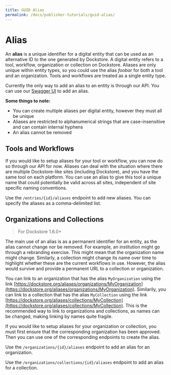 ```yaml
---
title: GUID Alias
permalink: /docs/publisher-tutorials/guid-alias/
---
```

# Alias
An **alias** is a unique identifier for a digital entity that can be used as an alternative ID to the one generated by Dockstore. A digital entity refers to a tool, workflow, organization or collection on Dockstore. Aliases are only unique within entity types, so you could use the alias *foobar* for both a tool and an organization. Tools and workflows are treated as a single entity type.

Currently the only way to add an alias to an entity is through our API. You can use our [Swagger UI](https://dockstore.org/api/static/swagger-ui/index.html#) to add an alias.

**Some things to note:**
* You can create multiple aliases per digital entity, however they must all be unique
* Aliases are restricted to alphanumerical strings that are case-insensitive and can contain internal hyphens
* An alias cannot be removed

## Tools and Workflows
If you would like to setup aliases for your tool or workflow, you can now do so through our API for now. Aliases can deal with the situation where there are multiple Dockstore-like sites (including Dockstore), and you have the same tool on each platform. You can use an alias to give this tool a unique name that could potentially be valid across all sites, independent of site specific naming conventions.

Use the `/entries/{id}/aliases` endpoint to add new aliases. You can specify the aliases as a comma-delimited list.

## Organizations and Collections
> For Dockstore 1.6.0+

The main use of an alias is as a permanent identifier for an entity, as the alias cannot change nor be removed. For example, an institution might go through a rebranding exercise. This might mean that the organization name might change. Similarly, a collection might change its name over time to highlight whether these are the current workflows in use.  However, the alias would survive and provide a permanent URL to a collection or organization.

You can link to an organization that has the alias `MyOrganization` using the link [https://dockstore.org/aliases/organizations/MyOrganization](https://dockstore.org/aliases/organizations/MyOrganization). Similarily, you can link to a collection that has the alias `MyCollection` using the link [https://dockstore.org/aliases/collections/MyCollection](https://dockstore.org/aliases/collections/MyCollection). This is the recommended way to link to organizations and collections, as names can be changed, making linking by names quite fragile.

If you would like to setup aliases for your organization or collection, you must first ensure that the corresponding organization has been approved. Then you can use one of the corresponding endpoints to create the alias.

Use the `/organizations/{id}/aliases` endpoint to add an alias for an organization.

Use the `/organizations/collections/{id}/aliases` endpoint to add an alias for a collection.
